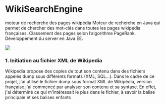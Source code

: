 # WikiSearchEngine
moteur de recherche des pages wikipédia
Moteur de recherche en Java qui permet de chercher des mot-clés dans toutes les pages wikipedia françaises.
Classement des pages selon l’algorithme PageRank. 
Développement du server en Java EE.

<img class="rounded float-center" placholder="wikilogo" src="https://encrypted-tbn0.gstatic.com/images?q=tbn:ANd9GcRICHytvMRU7HwEY5Ygbmrgr8zkRECoc3I9rlStGN9BzLhD9z3l">



<h3>1. Initiation au fichier XML de Wikipedia</h3>

Wikipedia propose des copies de tout son contenu dans des fichiers appelés dump
sous différents formats (XML, SQL...). Dans le cadre de ce projet, j'ai utilisé le
fichier dump sous format XML de Wikipédia, version française.j'ai commencé
par analyser son contenu et sa syntaxe. En effet, j'ai déterminé ce qui 
m'intéressait le plus dans le fichier, à savoir la balise principale <page> et ses balises
enfants <title> et <text>. Au sein de cette dernière, il a fallu analyser la syntaxe avec
laquelle est écrit le contenu qu’on a souvent l’habitude de voir dans les pages
Wikipedia. Les caractères ‘==’ sont utilisés pour démarquer le commencement d’une
section par exemple “== Biographie ==” désigne qu’il s’agit de la section biographie.
Afin d’alléger le fichier XML, j'ai décidé donc de supprimer des sections
notamment “Notes et références”, “Voir aussi” ...
j'ai également remarqué que les liens externes vers d’autres pages Wikipedia
sont marqués entre des crochets, par exemple: [[Al-Khawarizmi]]. Cela a pour but de
rediriger le lecteur vers cette page. On va ensuite remarquer que cette forme de
dénotation pourrait également être sous le format, [[ | ]] par exemple : [[Camille Jordan
(mathématicien)|Camille Jordan]], le premier texte avant le caractère pipe ‘|’ est le titre
de la page Wikipedia, celui qui va rediriger l’utilisateur vers celle-ci. Le deuxième est
celui utilisé dans le texte courant.
j'ai donc pris cette remarque en considération lorsque j'ai établi la
matrice CLI.
  <h3>2. Parsing et Corpus</h3>
  
  Afin d’éviter les complications que le traitement d’un gros fichier pourrait entraîner, il
nous a demandé de travailler avec un sous-ensemble cohérent des pages Wikipedia
qui s’appelle Corpus. j'ai ainsi choisi les pages dont le titre et le contenu
contient des mots en relation avec le domaine des mathématiques et de
l’informatique. j'ai pris 250 000 pages.
Le parsing du gros fichier XML a pour but de créer un fichier XML final qui a comme
caractéristiques:
  1. “Stopwords” , accents et cédilles supprimés.
  2. Les balises et les sections non désirées sont supprimées.
  3. Corpus mis en place selon notre thème.
  4. Chaque titre lui est associé un ID.

j'ai  téléchargé une liste des Stopwords, j'ai lit le fichier et j'alimente une
ArrayList<String>. Cela se fait dans la classe ParseFile.java (package main).
La classe Optimizer, abrite, entre autres, des fonctions statiques de suppression des
Stopwords et des accents et cédilles à savoir deleteStopWords et replaceOddChar.
  
  <h5>Choix technique:</h5>
  j'ai utilisé l’API StAX de Java pour parcourir le fichier XML. j'ai en
effet, étudié le choix entre la librairie SAX et StAX et j'ai conclus que cette dernière
utilise la technique du stream qui est plus efficace et moins coûteuse.

Le parsing du fichier a en effet, pris beaucoup de temps (dans les environs de 6
heures). 


<h3>3. Matrice CLI:</h3>

Les pages de Wikipedia sont représentée par un graphe dont les sommets sont les
pages et les arcs sont les liens. Comme la matrice d’adjacence comporte beaucoup de
coefficients nuls, il nous a été demandé d’adopter le format CLI.
La classe CLI.java est là où le calcul se fait.
Le calcul des valeurs de la ArrayList<Double> C, ArrayList<Integer> L
et ArrayList<Integer> I, se fait dans la méthode cli qui prends comme arguments un
String ( le contenu de la balise <text> que je récupére suite au parsing du fichier
final output.xml) et la HashMap où on a stocké la relation ID, Titre.
Le calcul de C se fait de la façon suivante: tant que le contenu c’est à dire la balise text
contient les double crochets ouvrants “[[“, on détecte les double crochets fermants,
cela veut dire que j'ai détecté une page vers laquelle pointe la page sur
laquelle se situe la parseur. je l’ajoute dans une ArrayList<Integer> outboundPages,
je traite également le cas du caractère pipe. j'aurai finalement, pour chaque page, le
nombre des pages vers lesquelles elle pointe, je le nomme d, je rempli la liste C avec
la valeur 1/d.
  
La liste I contient l’indice des pages vers lesquelles pointent la page actuelle.
Finalement, afin de construire la liste L, on ajoute à son contenu d’avant, le nombre de
liens sortants. Une liste L qui a des valeurs répétitives sur certaines colonnes veut dire
que la page concernée n’a pas de liens sortant.

<h3>4. Calcul du PageRank</h3>

Le calcul du pagerank se fait en plusieurs itérations, la première met à jour un vecteur
initialisé à 1/N avec N étant le nombre de pages. L’algorithme tire profit des listes C, L
et I en utilisant une boucle imbriquée. La condition d’arrêt étant avoir une différence de
valeur qui s’approche du 0. Le dumping factor utilisé nous permet de régler le
problème des impasses et le facteur zap nous permet de régler le problèmes des
coefficients nuls. La somme des pagerank converge vers 1.

<h3>5. Sauvegarde des données</h3>

Etant donnée que les calculs prennent énormément du temps, il me semblait
judicieux d’enregistrer les résultats dans des fichiers Serializable. La classe utilisée à
cet effet est SaveData.java, les fonctions dont le nom commence par “write” écrivent le
résultat dans un fichier serializable et les fonctions dont le nom commence par “get”
récupèrent ces données.

<h3>6. Diagramme de classe UML</h3>

